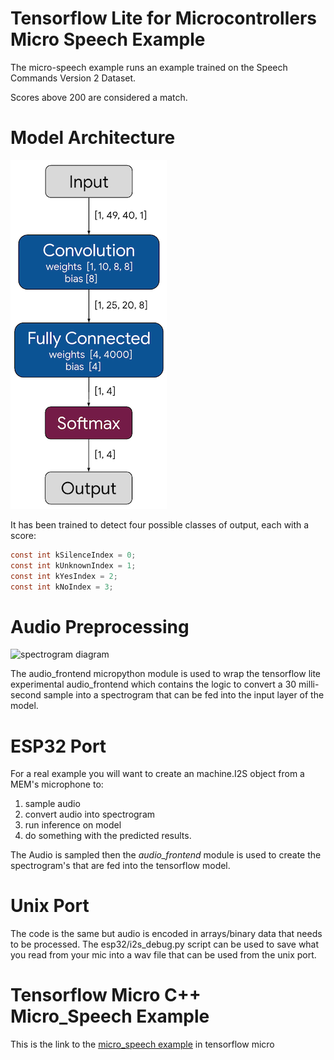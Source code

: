 # Tensorflow Lite for Microcontrollers Micro Speech Example

The micro-speech example runs an example trained on the Speech Commands Version 2 Dataset.

Scores above 200 are considered a match.

# Model Architecture

![](images/model_architecture.png)

It has been trained to detect four possible classes of output, each with a score:

```C
const int kSilenceIndex = 0;
const int kUnknownIndex = 1;
const int kYesIndex = 2;
const int kNoIndex = 3;
```

# Audio Preprocessing

![spectrogram diagram](https://storage.googleapis.com/download.tensorflow.org/example_images/spectrogram_diagram.png)

The audio_frontend micropython module is used to wrap the tensorflow lite experimental audio_frontend
which contains the logic to convert a 30 milli-second sample into a spectrogram that can be fed into
the input layer of the model.

# ESP32 Port

For a real example you will want to create an machine.I2S object from a MEM's microphone to:
1. sample audio
2. convert audio into spectrogram
3. run inference on model
4. do something with the predicted results.

The Audio is sampled then the *audio_frontend* module is used to create the spectrogram's that are fed into the tensorflow model.

# Unix Port

The code is the same but audio is encoded in arrays/binary data that needs to be processed.  The esp32/i2s_debug.py script can be used to 
save what you read from your mic into a wav file that can be used from the unix port.

# Tensorflow Micro C++ Micro_Speech Example

This is the link to the [micro_speech example](https://github.com/tensorflow/tflite-micro/blob/main/tensorflow/lite/micro/examples/micro_speech/README.md) in tensorflow micro

